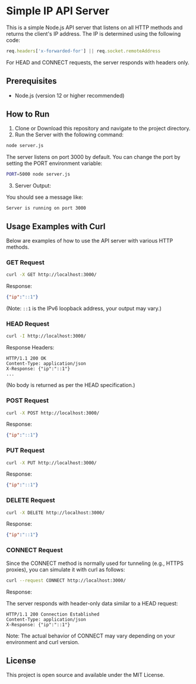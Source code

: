 # Simple IP API Server

This is a simple Node.js API server that listens on all HTTP methods and returns the client's IP address. The IP is determined using the following code:

```js
req.headers['x-forwarded-for'] || req.socket.remoteAddress
```

For HEAD and CONNECT requests, the server responds with headers only.

## Prerequisites
- Node.js (version 12 or higher recommended)

## How to Run
1. Clone or Download this repository and navigate to the project directory.
2. Run the Server with the following command:

```bash
node server.js
```
The server listens on port 3000 by default. You can change the port by setting the PORT environment variable:
```bash
PORT=5000 node server.js
```
3. Server Output:

You should see a message like:
```
Server is running on port 3000
```

## Usage Examples with Curl
Below are examples of how to use the API server with various HTTP methods.

### GET Request
```bash
curl -X GET http://localhost:3000/
```
Response:
```json
{"ip":"::1"}
```
(Note: `::1` is the IPv6 loopback address, your output may vary.)

### HEAD Request
```bash
curl -I http://localhost:3000/
```
Response Headers:

```
HTTP/1.1 200 OK
Content-Type: application/json
X-Response: {"ip":"::1"}
...
```
(No body is returned as per the HEAD specification.)

### POST Request
```bash
curl -X POST http://localhost:3000/
```
Response:
```json
{"ip":"::1"}
```
### PUT Request
```bash
curl -X PUT http://localhost:3000/
```
Response:
```json
{"ip":"::1"}
```
### DELETE Request
```bash
curl -X DELETE http://localhost:3000/
```
Response:
```json
{"ip":"::1"}
```
### CONNECT Request
Since the CONNECT method is normally used for tunneling (e.g., HTTPS proxies), you can simulate it with curl as follows:

```bash
curl --request CONNECT http://localhost:3000/
```
Response:

The server responds with header-only data similar to a HEAD request:
```
HTTP/1.1 200 Connection Established
Content-Type: application/json
X-Response: {"ip":"::1"}
```
Note: The actual behavior of CONNECT may vary depending on your environment and curl version.

## License
This project is open source and available under the MIT License.